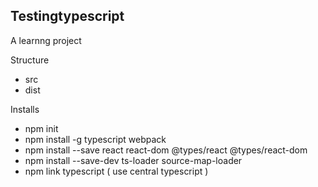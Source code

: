 ## Testingtypescript

A learnng project

Structure
- src
- dist


Installs
 - npm init
 - npm install -g typescript webpack
 - npm install --save react react-dom @types/react @types/react-dom
 - npm install --save-dev ts-loader source-map-loader
 - npm link typescript    ( use central typescript )
 
 